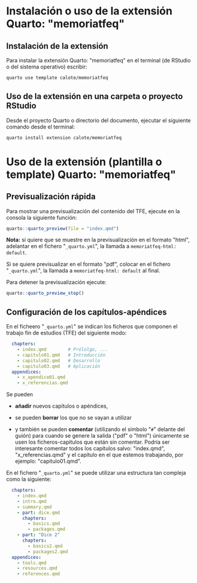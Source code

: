 # Instalación o uso de la extensión Quarto: "memoriatfeq"

## Instalación de la extensión

Para instalar la extensión Quarto: "memoriatfeq" en el terminal (de RStudio o del sistema operativo) escribir:

```sh
quarto use template calote/memoriatfeq
```

## Uso de la extensión en una carpeta o proyecto RStudio

Desde el proyecto Quarto o directorio del documento, ejecutar el siguiente comando desde el terminal:

```sh
quarto install extension calote/memoriatfeq
```

# Uso de la extensión (plantilla o template) Quarto: "memoriatfeq"

## Previsualización rápida

Para mostrar una previsualización del contenido del TFE, ejecute en la consola la siguiente función:

``` r
quarto::quarto_preview(file = "index.qmd")
```

**Nota:** si quiere que se muestre en la previsualización en el formato "html", adelantar en el fichero "`_quarto.yml`", la llamada a `memoriatfeq-html: default`.

Si se quiere previsualizar en el formato "pdf", colocar en el fichero "`_quarto.yml`", la llamada a `memoriatfeq-html: default` al final.

Para detener la previsualización ejecute:

``` r
quarto::quarto_preview_stop()
```

## Configuración de los capítulos-apéndices

En el ficheero "`_quarto.yml`" se indican los ficheros que componen el trabajo fin de estudios (TFE) del siguiente modo:

``` yml
  chapters:
    - index.qmd        # Prólolgo, ...
    - capitulo01.qmd   # Introducción
    - capitulo02.qmd   # Desarrollo
    - capitulo03.qmd   # Aplicación
  appendices:
    - x_apendice01.qmd
    - x_referencias.qmd
```

Se pueden

-   **añadir** nuevos capítulos o apéndices,

-   se pueden **borrar** los que no se vayan a utilizar

-   y también se pueden **comentar** (utilizando el símbolo "`#`" delante del guión) para cuando se genere la salida ("pdf" o "html") únicamente se usen los ficheros-capítulos que están sin comentar. Podría ser interesante comentar todos los capítulos salvo: "index.qmd", "x_referencias.qmd" y el capítulo en el que estemos trabajando, por ejemplo: "capitulo01.qmd".

En el fichero "`_quarto.yml`" se puede utilizar una estructura tan compleja como la siguiente:

``` yml
  chapters:
    - index.qmd
    - intro.qmd
    - summary.qmd
    - part: dice.qmd
      chapters:
        - basics.qmd
        - packages.qmd
    - part: "Dice 2"
      chapters:
        - basics2.qmd
        - packages2.qmd
  appendices:
    - tools.qmd
    - resources.qmd
    - references.qmd
```
